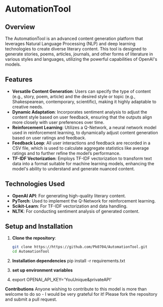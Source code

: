 # AutomationTool

## Overview
The AutomationTool is an advanced content generation platform that leverages Natural Language Processing (NLP) and deep learning technologies to create diverse literary content. This tool is designed to generate stories, poems, articles, journals, and other forms of literature in various styles and languages, utilizing the powerful capabilities of OpenAI's models.

## Features
- **Versatile Content Generation**: Users can specify the type of content (e.g., story, poem, article) and the desired style or topic (e.g., Shakespearean, contemporary, scientific), making it highly adaptable to creative needs.
- **Dynamic Adaptation**: Incorporates sentiment analysis to adjust the content style based on user feedback, ensuring that the outputs align more closely with user preferences over time.
- **Reinforcement Learning**: Utilizes a Q-Network, a neural network model used in reinforcement learning, to dynamically adjust content generation based on user ratings and feedback.
- **Feedback Loop**: All user interactions and feedback are recorded in a CSV file, which is used to calculate aggregate statistics like average ratings and to further refine the model’s performance.
- **TF-IDF Vectorization**: Employs TF-IDF vectorization to transform text data into a format suitable for machine learning models, enhancing the model's ability to understand and generate nuanced content.

## Technologies Used
- **OpenAI API**: For generating high-quality literary content.
- **PyTorch**: Used to implement the Q-Network for reinforcement learning.
- **Scikit-Learn**: For TF-IDF vectorization and data handling.
- **NLTK**: For conducting sentiment analysis of generated content.

## Setup and Installation
1. **Clone the repository**:
   ```bash
   git clone https://https://github.com/Pk0704/AutomationTool.git
   cd AutomationTool
2. **Installation dependencies**
pip install -r requirements.txt

3. **set up environment variables**
4. export OPENAI_API_KEY='YouUnique&privateAPI'

**Contributions** 
Anyone wishing to contribute to this model is more than welcome to do so - I would be very grateful for it! Please fork the repository and submit a pull request.









